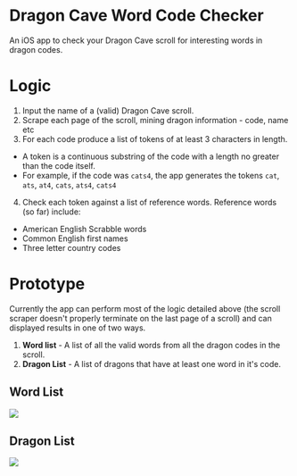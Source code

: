 # Dragon Cave Word Code Checker
An iOS app to check your Dragon Cave scroll for interesting words in dragon codes.

# Logic

1. Input the name of a (valid) Dragon Cave scroll.
2. Scrape each page of the scroll, mining dragon information - code, name etc
3. For each code produce a list of tokens of at least 3 characters in length.
* A token is a continuous substring of the code with a length no greater than the code itself.
* For example, if the code was `cats4`, the app  generates the tokens `cat`, `ats`, `at4`, `cats`, `ats4`, `cats4`
4. Check each token against a list of reference words. Reference words (so far) include:
* American English Scrabble words
* Common English first names
* Three letter country codes

# Prototype

Currently the app can perform most of the logic detailed above (the scroll scraper doesn't properly terminate on the last page of a scroll) and can displayed results in one of two ways.

1. **Word list** - A list of all the valid words from all the dragon codes in the scroll.
2. **Dragon List** - A list of dragons that have at least one word in it's code.

## Word List

![](https://user-images.githubusercontent.com/987146/28723461-b72e0582-73ae-11e7-8780-6589fd23f88d.gif)

## Dragon List

![](https://user-images.githubusercontent.com/987146/28723462-b7538b18-73ae-11e7-8895-917874a1b47d.gif)
